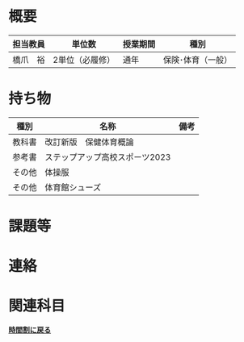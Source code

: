 # 概要
| 担当教員 | 単位数      | 授業期間 | 種別        |
|------|----------|------|-----------|
| 橋爪　裕 | 2単位（必履修） | 通年   | 保険･体育（一般） |
# 持ち物
| 種別  | 名称                | 備考 |
|-----|-------------------| --- |
| 教科書 | 改訂新版　保健体育概論       |    |
| 参考書 | ステップアップ高校スポーツ2023 |    |
| その他 | 体操服               |    |
| その他 | 体育館シューズ           |    |
# 課題等

# 連絡

# 関連科目
[**時間割に戻る**](../timetable)